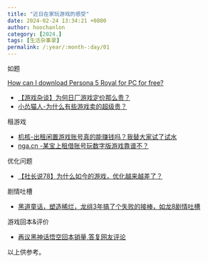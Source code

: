 ```yaml
---
title: "近日在家玩游戏的感受"
date: 2024-02-24 13:34:21 +0800
author: hoochanlon
category: [2024.]
tags: [生活杂事录]
permalink: /:year/:month-:day/01
---
```


如题 <!-- more -->

[How can I download Persona 5 Royal for PC for free?](https://www.quora.com/How-can-I-download-Persona-5-Royal-for-PC-for-free)


* [【游戏杂谈】为何日厂游戏定价那么贵？](https://www.bilibili.com/video/BV1AV4y1H7CU/)
* [小怂猫人-为什么有些游戏卖的超级贵？](https://www.bilibili.com/video/BV1QN41127a3/)

租游戏

* [机核-出租闲置游戏账号真的能赚钱吗？我替大家试了试水](https://www.gcores.com/articles/118110)
* [nga.cn -某宝上租借账号玩数字版游戏靠谱不？](https://ngabbs.com/read.php?tid=28930430&rand=742)

优化问题

* [【社长说78】为什么如今的游戏，优化越来越差了？](https://www.bilibili.com/video/BV1cX4y167Hr/)

剧情吐槽

* [黑道童话，塑造稀烂，龙组3年搞了个失败的接棒，如龙8剧情吐槽](https://www.bilibili.com/video/BV1QA4m1G7xn/)

游戏回本&评价

* [再议黑神话悟空回本销量,答复网友评论](https://www.bilibili.com/video/BV1Nx4y1y7b3)

以上供参考。